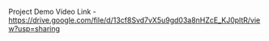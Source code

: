 Project Demo Video Link - https://drive.google.com/file/d/13cf8Svd7vX5u9gd03a8nHZcE_KJ0pltR/view?usp=sharing
